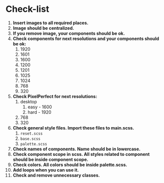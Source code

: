 # Check-list

1. **Insert images to all required places.**
2. **Image should be centralized.**
3. **If you remove image, your components should be ok.**
4. **Check components for next resolutions and your components should be ok:**
   1. 1920
   2. 1601
   3. 1600
   4. 1200
   5. 1201
   6. 1025
   7. 1024
   8. 768
   9. 320
5. **Check PixelPerfect for next resolutions:**
   1. desktop
      1. easy - 1600
      2. hard - 1920
   2. 768
   3. 320
6. **Check general style files. Import these files to main.scss.**
   1. `reset.scss`
   2. `base.scss`
   3. `palette.scss`
7. **Check names of components. Name should be in lowercase.**
8. **Check component scope in scss. All styles related to component should be inside component scope.**
9. **Check colors. All colors should be inside palette.scss.**
10. **Add loops when you can use it.**
11. **Check and remove unnecessary classes.**

